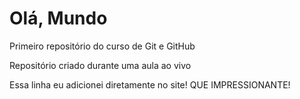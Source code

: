 # Olá, Mundo
 Primeiro repositório do curso de Git e GitHub

 Repositório criado durante uma aula ao vivo

Essa linha eu adicionei diretamente no site! QUE IMPRESSIONANTE!
